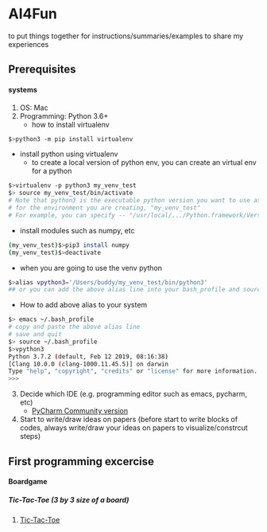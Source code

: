 
# AI4Fun
to put things together for instructions/summaries/examples to share my experiences

## Prerequisites
#### systems
1. OS: Mac
2. Programming: Python 3.6+
   - how to install virtualenv
```sh
$>python3 -m pip install virtualenv
```
   - install python using virtualenv
      - to create a local version of python env, you can create an virtual env for a python
```sh
$>virtualenv -p python3 my_venv_test
$> source my_venv_test/bin/activate
# Note that python3 is the executable python version you want to use as a default 
# for the environment you are creating, "my_venv_test"
# For example, you can specify -- "/usr/local/.../Python.framework/Versions/3.7/bin/python3" instead of python3
 ``` 
   - install modules such as numpy, etc
```sh
(my_venv_test)$>pip3 install numpy
(my_venv_test)$>deactivate
```
   - when you are going to use the venv python
```sh
$>alias vpython3='/Users/buddy/my_venv_test/bin/python3'
## or you can add the above alias line into your bash_profile and source
```
   - How to add above alias to your system
```sh
$> emacs ~/.bash_profile
# copy and paste the above alias line
# save and quit
$> source ~/.bash_profile
$>vpython3
Python 3.7.2 (default, Feb 12 2019, 08:16:38)
[Clang 10.0.0 (clang-1000.11.45.5)] on darwin
Type "help", "copyright", "credits" or "license" for more information.
>>>
```

3. Decide which IDE (e.g. programming editor such as emacs, pycharm, etc)
   - [PyCharm Community version](https://www.jetbrains.com/pycharm/)
4. Start to write/draw ideas on papers (before start to write blocks of codes, always write/draw your ideas on papers to visualize/constrcut steps)

## First programming excercise
#### Boardgame
##### Tic-Tac-Toe (3 by 3 size of a board)
1. [Tic-Tac-Toe](boardGames/README.md)

